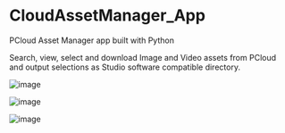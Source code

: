 # CloudAssetManager_App
PCloud Asset Manager app built with Python

Search, view, select and download Image and Video assets from PCloud and output selections as Studio software compatible directory.

![image](https://github.com/mbutt19/CloudAssetManager_App/assets/64130476/fa205004-7a7c-433a-82f8-6384f1e3a231)

![image](https://github.com/mbutt19/CloudAssetManager_App/assets/64130476/f8ba63d8-da98-48be-8f34-708a5d0be153)

![image](https://github.com/mbutt19/CloudAssetManager_App/assets/64130476/a12fa543-8f39-4271-8189-c07113b6d05f)
